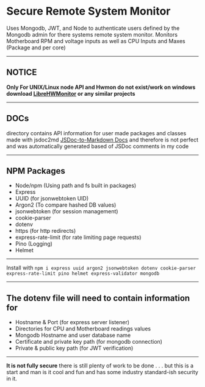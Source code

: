 # Secure Remote System Monitor #

Uses Mongodb, JWT, and Node to authenticate users defined by the Mongodb admin for there systems remote system monitor. Monitors Motherboard RPM and voltage inputs as well as CPU Inputs and Maxes (Package and per core)

---

## NOTICE

**Only For UNIX/Linux node API and Hwmon do not exist/work on windows download [LibreHWMonitor](https://github.com/LibreHardwareMonitor/LibreHardwareMonitor/releases) or any similar projects**

---

## DOCs

directory contains API information for user made packages and classes made with jsdoc2md [JSDoc-to-Markdown Docs](https://www.npmjs.com/package/jsdoc-to-markdown) and therefore is not perfect and was automatically generated based of JSDoc comments in my code

---

## NPM Packages

- Node/npm (Using path and fs built in packages)
- Express
- UUID (for jsonwebtoken UID)
- Argon2 (To compare hashed DB values)
- jsonwebtoken (for session management)
- cookie-parser
- dotenv
- https (for http redirects) 
- express-rate-limit (for rate limiting page requests)
- Pino (Logging)
- Helmet

---

Install with `npm i express uuid argon2 jsonwebtoken dotenv cookie-parser express-rate-limit pino helmet express-validator mongodb`

---

## The dotenv file will need to contain information for

- Hostname & Port (for express server listener)
- Directories for CPU and Motherboard readings values
- Mongodb Hostname and user database name
- Certificate and private key path (for mongodb connection)
- Private & public key path (for JWT verification)

---
**It is not fully secure** there is still plenty of work to be done . . . but this is a start and man is it cool and fun and has some industry standard-ish security in it. 
